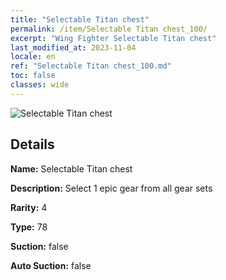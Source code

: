 ```yaml
---
title: "Selectable Titan chest"
permalink: /item/Selectable Titan chest_100/
excerpt: "Wing Fighter Selectable Titan chest"
last_modified_at: 2023-11-04
locale: en
ref: "Selectable Titan chest_100.md"
toc: false
classes: wide
---
```



 ![Selectable Titan chest](/images/item/Selectable_Titan_chest_p.png)



## Details

 **Name:** Selectable Titan chest 

 **Description:** Select 1 epic gear from all gear sets

 **Rarity:** 4 

 **Type:** 78 

 **Suction:** false 

 **Auto Suction:** false 


